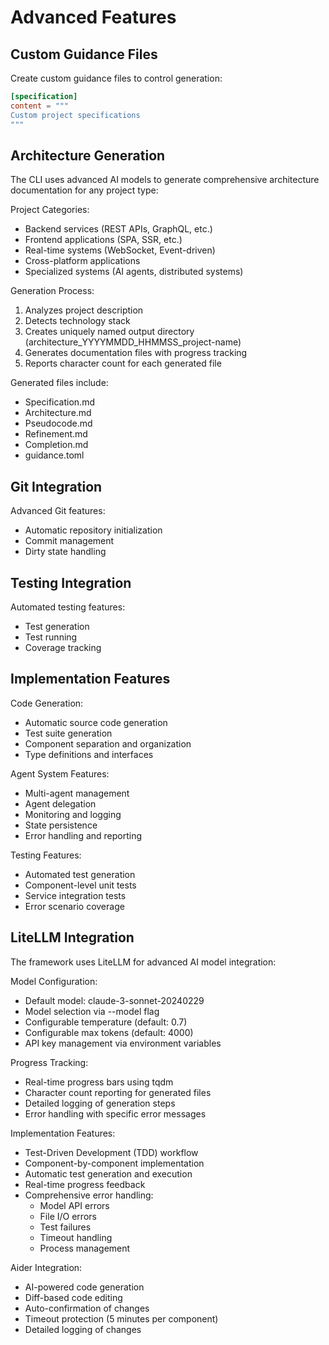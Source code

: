 # Advanced Features

## Custom Guidance Files

Create custom guidance files to control generation:
```toml
[specification]
content = """
Custom project specifications
"""
```

## Architecture Generation
The CLI uses advanced AI models to generate comprehensive architecture documentation for any project type:

Project Categories:
- Backend services (REST APIs, GraphQL, etc.)
- Frontend applications (SPA, SSR, etc.)
- Real-time systems (WebSocket, Event-driven)
- Cross-platform applications
- Specialized systems (AI agents, distributed systems)

Generation Process:
1. Analyzes project description
2. Detects technology stack
3. Creates uniquely named output directory (architecture_YYYYMMDD_HHMMSS_project-name)
4. Generates documentation files with progress tracking
5. Reports character count for each generated file

Generated files include:
- Specification.md
- Architecture.md
- Pseudocode.md
- Refinement.md
- Completion.md
- guidance.toml

## Git Integration

Advanced Git features:
- Automatic repository initialization
- Commit management
- Dirty state handling

## Testing Integration

Automated testing features:
- Test generation
- Test running
- Coverage tracking

## Implementation Features

Code Generation:
- Automatic source code generation
- Test suite generation
- Component separation and organization
- Type definitions and interfaces

Agent System Features:
- Multi-agent management
- Agent delegation
- Monitoring and logging
- State persistence
- Error handling and reporting

Testing Features:
- Automated test generation
- Component-level unit tests
- Service integration tests
- Error scenario coverage

## LiteLLM Integration

The framework uses LiteLLM for advanced AI model integration:

Model Configuration:
- Default model: claude-3-sonnet-20240229
- Model selection via --model flag
- Configurable temperature (default: 0.7)
- Configurable max tokens (default: 4000)
- API key management via environment variables

Progress Tracking:
- Real-time progress bars using tqdm
- Character count reporting for generated files
- Detailed logging of generation steps
- Error handling with specific error messages

Implementation Features:
- Test-Driven Development (TDD) workflow
- Component-by-component implementation
- Automatic test generation and execution
- Real-time progress feedback
- Comprehensive error handling:
  - Model API errors
  - File I/O errors
  - Test failures
  - Timeout handling
  - Process management

Aider Integration:
- AI-powered code generation
- Diff-based code editing
- Auto-confirmation of changes
- Timeout protection (5 minutes per component)
- Detailed logging of changes
